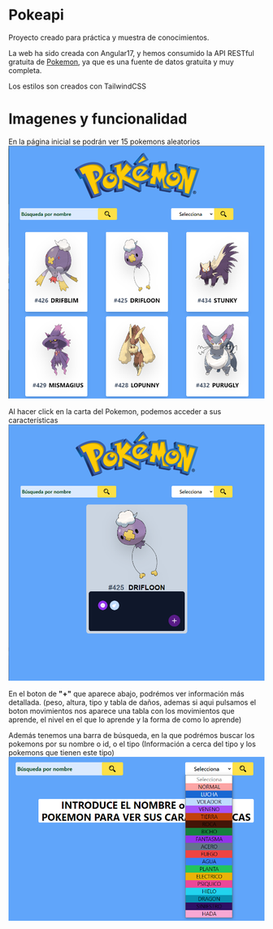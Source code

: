 # Pokeapi

Proyecto creado para práctica y muestra de conocimientos.

La web ha sido creada con Angular17, y hemos consumido la API RESTful gratuita de [Pokemon](https://pokeapi.co/), ya que es una fuente de datos gratuita y muy completa.

Los estilos son creados con TailwindCSS

# Imagenes y funcionalidad

En la página inicial se podrán ver 15 pokemons aleatorios
![imagen1](./src/assets/img/readme/ej1.png)

Al hacer click en la carta del Pokemon, podemos acceder a sus características
![imagen2](./src/assets/img/readme/ej2.png)

En el boton de __"+"__ que aparece abajo, podrémos ver información más detallada. (peso, altura, tipo y tabla de daños, ademas si aqui pulsamos el boton movimientos nos aparece una tabla con los movimientos que aprende, el nivel en el que lo aprende y la forma de como lo aprende)

Además tenemos una barra de búsqueda, en la que podrémos buscar los pokemons por su nombre o id, o el tipo (Información a cerca del tipo y los pokemons que tienen este tipo)
![imagen2](./src/assets/img/readme/ej3.png)
